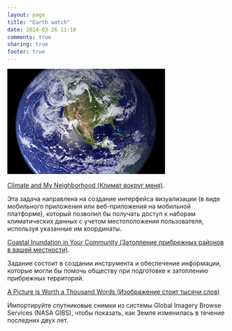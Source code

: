 ```yaml
---
layout: page
title: "Earth watch"
date: 2014-03-26 11:18
comments: true
sharing: true
footer: true
---
```

<img src="../images/earth watch-thumb.png" alt="earth" />

<a href="{{ root_url}}/earthwatch/climatehood.html">Climate and My Neighborhood (Климат вокруг меня)</a>.

Эта задача направлена на создание интерфейса визуализации (в виде мобильного приложения или веб-приложения на мобильной платформе), который позволил бы получать доступ к наборам климатических данных с учетом местоположения пользователя, используя указанные им координаты.

<a href="{{ root_url}}/earthwatch/coastalinundation.html">Coastal Inundation in Your Community (Затопление прибрежных районов в вашей местности)</a>.

Задание состоит в создании инструмента и обеспечение информации, которые могли бы помочь обществу при подготовке к затоплению прибрежных территорий.

<a href="{{ root_url}}/earthwatch/apictureisworth.html">A Picture is Worth a Thousand Words (Изображение стоит тысячи слов)</a>

Импортируйте спутниковые снимки из системы Global Imagery Browse Services (NASA GIBS), чтобы показать, как Земля изменилась в течение последних двух лет.
